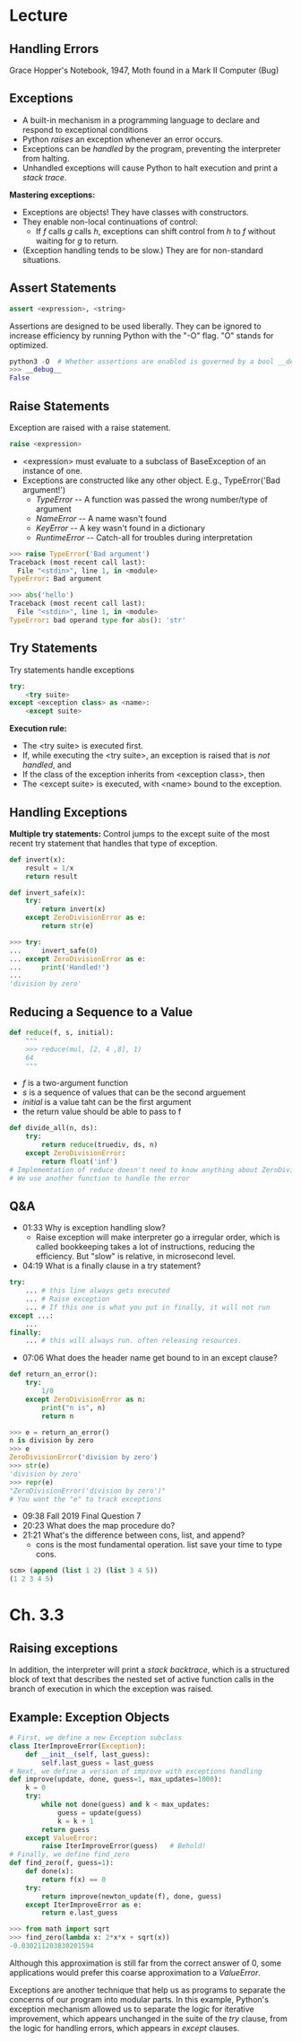 # Lecture
## Handling Errors
Grace Hopper's Notebook, 1947, Moth found in a Mark II Computer (Bug)

## Exceptions
- A built-in mechanism in a programming language to declare and respond to exceptional conditions
- Python *raises* an exception whenever an error occurs.
- Exceptions can be *handled* by the program, preventing the interpreter from halting.
- Unhandled exceptions will cause Python to halt execution and print a *stack trace*.

**Mastering exceptions:**
- Exceptions are objects! They have classes with constructors.
- They enable non-local continuations of control:
  - If *f* calls *g* calls *h*, exceptions can shift control from *h* to *f* without waiting for *g* to return.
- (Exception handling tends to be slow.) They are for non-standard situations.

## Assert Statements
```py
assert <expression>, <string>
```
Assertions are designed to be used liberally. They can be ignored to increase efficiency by running Python with the "-O" flag. "O" stands for optimized.
```py
python3 -O  # Whether assertions are enabled is governed by a bool __debug__
>>> __debug__
False
```

## Raise Statements
Exception are raised with a raise statement.
```py
raise <expression>
```
- \<expression> must evaluate to a subclass of BaseException of an instance of one.
- Exceptions are constructed like any other object. E.g., TypeError('Bad argument!')
  - *TypeError* -- A function was passed the wrong number/type of argument
  - *NameError* -- A name wasn't found
  - *KeyError* -- A key wasn't found in a dictionary
  - *RuntimeError* -- Catch-all for troubles during interpretation
```py
>>> raise TypeError('Bad argument')
Traceback (most recent call last):
  File "<stdin>", line 1, in <module>
TypeError: Bad argument

>>> abs('hello')
Traceback (most recent call last):
  File "<stdin>", line 1, in <module>
TypeError: bad operand type for abs(): 'str'
```

## Try Statements
Try statements handle exceptions
```py
try:
    <try suite>
except <exception class> as <name>:
    <except suite>
```
**Execution rule:**
- The \<try suite> is executed first.
- If, while executing the \<try suite>, an exception is raised that is *not handled*, and
- If the class of the exception inherits from \<exception class>, then
- The \<except suite> is executed, with \<name> bound to the exception.

## Handling Exceptions
**Multiple try statements:** Control jumps to the except suite of the most recent try statement that handles that type of exception.
```py
def invert(x):
    result = 1/x
    return result

def invert_safe(x):
    try:
        return invert(x)
    except ZeroDivisionError as e:
        return str(e)

>>> try:
...     invert_safe(0)
... except ZeroDivisionError as e:
...     print('Handled!')
...
'division by zero'
```

## Reducing a Sequence to a Value
```py
def reduce(f, s, initial):
    """
    >>> reduce(mul, [2, 4 ,8], 1)
    64
    """
```
- *f* is a two-argument function
- *s* is a sequence of values that can be the second arguement
- *initial* is a value taht can be the first argument
- the return value should be able to pass to f
```py
def divide_all(n, ds):
    try:
        return reduce(truediv, ds, n)
    except ZeroDivisionError:
        return float('inf')
# Implememtation of reduce doesn't need to know anything about ZeroDivisionError
# We use another function to handle the error
```

## Q&A
- 01:33​ Why is exception handling slow?
  - Raise exception will make interpreter go a irregular order, which is called bookkeeping takes a lot of instructions, reducing the efficiency. But "slow" is relative, in microsecond level.
- 04:19​ What is a finally clause in a try statement?
```py
try:
    ... # this line always gets executed
    ... # Raise exception
    ... # If this one is what you put in finally, it will not run
except ...:
    ...
finally:
    ... # this will always run. often releasing resources.
```
- 07:06​ What does the header name get bound to in an except clause?
```py
def return_an_error():
    try:
        1/0
    except ZeroDivisionError as n:
        print("n is", n)
        return n

>>> e = return_an_error()
n is division by zero
>>> e
ZeroDivisionError('division by zero')
>>> str(e)
'division by zero'
>>> repr(e)
"ZeroDivisionError('division by zero')"
# You want the "e" to track exceptions
```
- 09:38​ Fall 2019 Final Question 7
- 20:23​ What does the map procedure do?
- 21:21​ What's the difference between cons, list, and append?
  - cons is the most fundamental operation. list save your time to type cons.
```scheme
scm> (append (list 1 2) (list 3 4 5))
(1 2 3 4 5)
```

# Ch. 3.3
## Raising exceptions
In addition, the interpreter will print a *stack backtrace*, which is a structured block of text that describes the nested set of active function calls in the branch of execution in which the exception was raised.

## Example: Exception Objects
```py
# First, we define a new Exception subclass
class IterImproveError(Exception):
    def __init__(self, last_guess):
        self.last_guess = last_guess
# Next, we define a version of improve with exceptions handling
def improve(update, done, guess=1, max_updates=1000):
    k = 0
    try:
        while not done(guess) and k < max_updates:
            guess = update(guess)
            k = k + 1
        return guess
    except ValueError:
        raise IterImproveError(guess)   # Behold!
# Finally, we define find_zero
def find_zero(f, guess=1):
    def done(x):
        return f(x) == 0
    try:
        return improve(newton_update(f), done, guess)
    except IterImproveError as e:
        return e.last_guess

>>> from math import sqrt
>>> find_zero(lambda x: 2*x*x + sqrt(x))
-0.030211203830201594
```
Although this approximation is still far from the correct answer of 0, some applications would prefer this coarse approximation to a *ValueError*.

Exceptions are another technique that help us as programs to separate the concerns of our program into modular parts. In this example, Python's exception mechanism allowed us to separate the logic for iterative improvement, which appears unchanged in the suite of the *try* clause, from the logic for handling errors, which appears in *except* clauses.